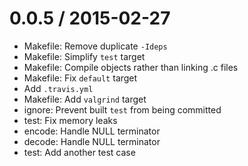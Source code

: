 
0.0.5 / 2015-02-27
==================

  * Makefile: Remove duplicate `-Ideps`
  * Makefile: Simplify `test` target
  * Makefile: Compile objects rather than linking .c files
  * Makefile: Fix `default` target
  * Add `.travis.yml`
  * Makefile: Add `valgrind` target
  * ignore: Prevent built `test` from being committed
  * test: Fix memory leaks
  * encode: Handle NULL terminator
  * decode: Handle NULL terminator
  * test: Add another test case
